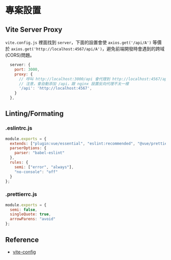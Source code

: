 # 專案設置
## Vite Server Proxy
`vite.config.js` 裡面找到 `server`，下面的設置會使 `axios.get('/api/A')` 等價於 `axios.get('http://localhost:4567/api/A')`，避免前端開發時會遇到的跨域(CORS)問題。
```js
  server: {
    port: 3000,
    proxy: {
      // 呼叫 http://localhost:3000/api 會代理到 http://localhost:4567/api/
      // 注意，會自動添加 /api，跟 nginx 設置反向代理不太一樣
      '/api': 'http://localhost:4567',
    }
  },
```

## Linting/Formating
### .eslintrc.js  
```js
module.exports = {
  extends: ["plugin:vue/essential", "eslint:recommended", "@vue/prettier"],
  parserOptions: {
    parser: "babel-eslint"
  },
  rules: {
    semi: ["error", "always"],
    "no-console": "off"
  }
};
```
### .prettierrc.js  
```js
module.exports = {
  semi: false,
  singleQuote: true,
  arrowParens: "avoid"
};
```
## Reference
- [vite-config](https://vitejs.dev/config/)